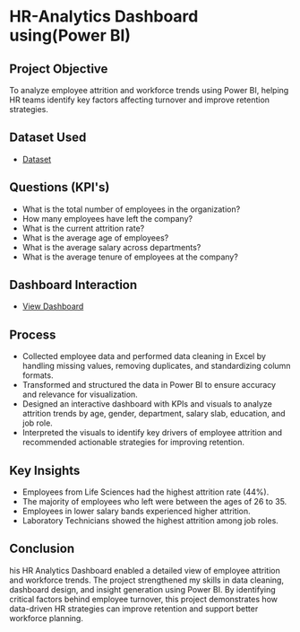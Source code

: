 # HR-Analytics Dashboard using(Power BI)
## Project Objective 
To analyze employee attrition and workforce trends using Power BI, helping HR teams identify key factors affecting turnover and improve retention strategies.

## Dataset Used
- <a href="https://github.com/Mubasheerashirur/HR-Analytics/blob/main/HR_Analytics.csv">Dataset</a>

## Questions (KPI's)
- What is the total number of employees in the organization?
- How many employees have left the company?
- What is the current attrition rate?
- What is the average age of employees?
- What is the average salary across departments?
- What is the average tenure of employees at the company?

## Dashboard Interaction
- <a href="https://github.com/Mubasheerashirur/HR-Analytics/blob/main/Screenshot%20(144).png">View Dashboard</a>

## Process 
- Collected employee data and performed data cleaning in Excel by handling missing values, removing duplicates, and standardizing column formats.
- Transformed and structured the data in Power BI to ensure accuracy and relevance for visualization.
- Designed an interactive dashboard with KPIs and visuals to analyze attrition trends by age, gender, department, salary slab, education, and job role.
- Interpreted the visuals to identify key drivers of employee attrition and recommended actionable strategies for improving retention.

## Key Insights 
- Employees from Life Sciences had the highest attrition rate (44%).
- The majority of employees who left were between the ages of 26 to 35.
- Employees in lower salary bands experienced higher attrition.
- Laboratory Technicians showed the highest attrition among job roles.

## Conclusion 
his HR Analytics Dashboard enabled a detailed view of employee attrition and workforce trends. The project strengthened my skills in data cleaning, dashboard design, and insight generation using Power BI. By identifying critical factors behind employee turnover, this project demonstrates how data-driven HR strategies can improve retention and support better workforce planning.
